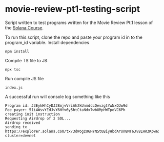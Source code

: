# movie-review-pt1-testing-script
Script written to test programs written for the Movie Review Pt.1 lesson of the [Solana Course]("https://github.com/Unboxed-Software/solana-course").

To run this script, clone the repo and paste your program id in to the program_id variable.
Install dependencies
```
npm install
```
Compile TS file to JS
```
npx tsc
```
Run compile JS file
```
index.js
```

A successful run will console log something like this
```
Program id: J3EykHhCyDJ28mjvVriAhZkUnmdcLQevzgtYwNxQJw9d
Fee payer: 51i4WsvYEdJvY6HYv6y5htCtaNdx7wbUMpHWTpoVC6Ph
creating init instruction
Requesting Airdrop of 2 SOL...
Airdrop received
sending tx
https://explorer.solana.com/tx/3dWogzU6HYNStUBiyHbdAYsn8MT6Jv8LHR3Kpw6xeKU6LASHiitPj1mWnppQfxDfmng17C2fBtBP9auv2DXssDms?cluster=devnet
````
